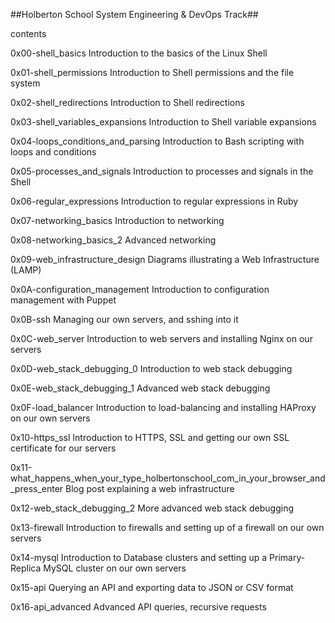 ##Holberton School System Engineering & DevOps Track##

contents

0x00-shell_basics Introduction to the basics of the Linux Shell

0x01-shell_permissions Introduction to Shell permissions and the file system

0x02-shell_redirections	Introduction to Shell redirections

0x03-shell_variables_expansions	Introduction to Shell variable expansions

0x04-loops_conditions_and_parsing Introduction to Bash scripting with loops and conditions

0x05-processes_and_signals Introduction to processes and signals in the Shell

0x06-regular_expressions Introduction to regular expressions in Ruby

0x07-networking_basics Introduction to networking

0x08-networking_basics_2 Advanced networking

0x09-web_infrastructure_design Diagrams illustrating a Web Infrastructure (LAMP)

0x0A-configuration_management	Introduction to configuration management with Puppet

0x0B-ssh Managing our own servers, and sshing into it

0x0C-web_server	Introduction to web servers and installing Nginx on our servers

0x0D-web_stack_debugging_0 Introduction to web stack debugging

0x0E-web_stack_debugging_1 Advanced web stack debugging

0x0F-load_balancer Introduction to load-balancing and installing HAProxy on our own servers

0x10-https_ssl	Introduction to HTTPS, SSL and getting our own SSL certificate for our servers

0x11-what_happens_when_your_type_holbertonschool_com_in_your_browser_and_press_enter Blog post explaining a web infrastructure

0x12-web_stack_debugging_2 More advanced web stack debugging

0x13-firewall Introduction to firewalls and setting up of a firewall on our own servers

0x14-mysql Introduction to Database clusters and setting up a Primary-Replica MySQL cluster on our own servers

0x15-api Querying an API and exporting data to JSON or CSV format

0x16-api_advanced Advanced API queries, recursive requests